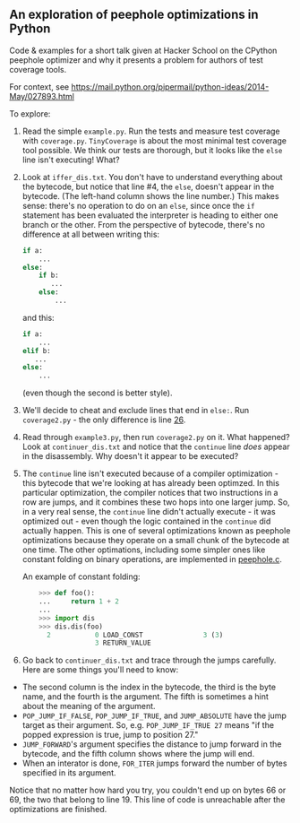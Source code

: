 ## An exploration of peephole optimizations in Python

Code & examples for a short talk given at Hacker School on the CPython peephole optimizer and why it presents a problem for authors of test coverage tools.

For context, see https://mail.python.org/pipermail/python-ideas/2014-May/027893.html

To explore:

1. Read the simple `example.py`. Run the tests and measure test coverage with `coverage.py`. `TinyCoverage` is about the most minimal test coverage tool possible.  We think our tests are thorough, but it looks like the `else` line isn't executing! What?

2. Look at `iffer_dis.txt`. You don't have to understand everything about the bytecode, but notice that line #4, the `else`, doesn't appear in the bytecode. (The left-hand column shows the line number.) This makes sense: there's no operation to do on an `else`, since once the `if` statement has been evaluated the interpreter is heading to either one branch or the other. From the perspective of bytecode, there's no difference at all between writing this:

    ~~~~.py
    if a:
        ...
    else:
        if b:
           ...
        else:
            ...
    ~~~~
    and this:
    ~~~~.py
    if a:
        ...
    elif b:
       ...
    else:
        ...
    ~~~~
    (even though the second is better style).

3. We'll decide to cheat and exclude lines that end in `else:`.  Run `coverage2.py` - the only difference is line [26](https://github.com/akaptur/peephole-optimization/blob/master/coverage2.py#L26).

4. Read through `example3.py`, then run `coverage2.py` on it.  What happened? Look at `continuer_dis.txt` and notice that the `continue` line *does* appear in the disassembly. Why doesn't it appear to be executed?

5. The `continue` line isn't executed because of a compiler optimization - this bytecode that we're looking at has already been optimzed. In this particular optimization, the compiler notices that two instructions in a row are jumps, and it combines these two hops into one larger jump. So, in a very real sense, the `continue` line didn't actually execute - it was optimized out - even though the logic contained in the `continue` did actually happen. This is one of several optimizations known as peephole optimizations because they operate on a small chunk of the bytecode at one time. The other optimations, including some simpler ones like constant folding on binary operations, are implemented in [peephole.c](http://hg.python.org/cpython/file/118d6f49d6d6/Python/peephole.c).

    An example of constant folding:
    ~~~~.py
        >>> def foo():
        ...     return 1 + 2
        ...
        >>> import dis
        >>> dis.dis(foo)
          2           0 LOAD_CONST               3 (3)
                      3 RETURN_VALUE
    ~~~~

6. Go back to `continuer_dis.txt` and trace through the jumps carefully. Here are some things you'll need to know:
  * The second column is the index in the bytecode, the third is the byte name, and the fourth is the argument.  The fifth is sometimes a hint about the meaning of the argument.
  * `POP_JUMP_IF_FALSE`, `POP_JUMP_IF_TRUE`, and `JUMP_ABSOLUTE` have the jump target as their argument. So, e.g. `POP_JUMP_IF_TRUE 27` means "if the popped expression is true, jump to position 27."
  * `JUMP_FORWARD`'s argument specifies the distance to jump forward in the bytecode, and the fifth column shows where the jump will end.
  * When an interator is done, `FOR_ITER` jumps forward the number of bytes specified in its argument.

  Notice that no matter how hard you try, you couldn't end up on bytes 66 or 69, the two that belong to line 19. This line of code is unreachable after the optimizations are finished.
